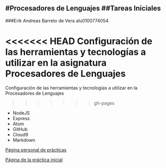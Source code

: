 #Procesadores de Lenguajes
##Tareas Iniciales
---
###Erik Andreas Barreto de Vera alu0100774054

<<<<<<< HEAD
Configuración de las herramientas y tecnologías a utilizar en la asignatura Procesadores de Lenguajes
=======
Configuración de las herramientas y tecnologías a utilizar en la Procesadores de Lenguajes
>>>>>>> gh-pages

* NodeJS
* Express
* Atom
* GitHub
* Cloud9
* Markdown

[Página personal de prácticas](http://alu0100774054.github.io/)

[Página de la práctica inicial](http://ull-esit-gradoii-pl.github.io/tareas-iniciales-alu0100774054/)
